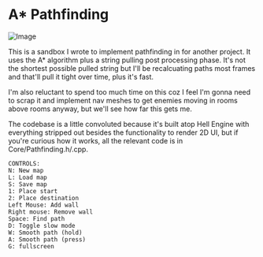 # A* Pathfinding

![Image](https://www.principiaprogrammatica.com/dump/astar.jpg)

This is a sandbox I wrote to implement pathfinding in for another project. It uses
the A* algorithm plus a string pulling post processing phase. It's not the shortest possible pulled string but I'll be recalcuating paths most frames and that'll pull it tight over time, plus it's fast.

I'm also reluctant to spend too much time on this coz I feel I'm gonna need to scrap it and implement nav meshes to get enemies moving in rooms above rooms anyway, but we'll see how far this gets me.

The codebase is a little convoluted because it's built atop Hell Engine with everything stripped out besides the functionality to render 2D UI, but if you're curious how it works, all the relevant code is in Core/Pathfinding.h/.cpp.


```
CONTROLS:
N: New map
L: Load map
S: Save map
1: Place start
2: Place destination
Left Mouse: Add wall
Right mouse: Remove wall
Space: Find path
D: Toggle slow mode
W: Smooth path (hold)
A: Smooth path (press)
G: fullscreen
```